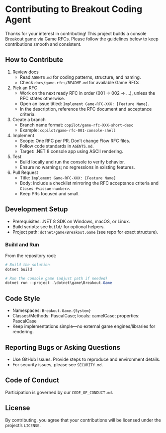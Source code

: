 # Contributing to Breakout Coding Agent

Thanks for your interest in contributing! This project builds a console Breakout game via Game RFCs. Please follow the guidelines below to keep contributions smooth and consistent.

## How to Contribute

1. Review docs
   - Read `AGENTS.md` for coding patterns, structure, and naming.
   - Check `docs/game-rfcs/README.md` for available Game RFCs.
2. Pick an RFC
   - Work on the next ready RFC in order (001 → 002 → …), unless the RFC states otherwise.
   - Open an issue titled: `Implement Game-RFC-XXX: [Feature Name]`.
   - In the description, reference the RFC document and acceptance criteria.
3. Create a branch
   - Branch name format: `copilot/game-rfc-XXX-short-desc`
   - Example: `copilot/game-rfc-001-console-shell`
4. Implement
   - Scope: One RFC per PR. Don’t change Flow RFC files.
   - Follow code standards in `AGENTS.md`.
   - Target: .NET 8 console app using ASCII rendering.
5. Test
   - Build locally and run the console to verify behavior.
   - Ensure no warnings; no regressions in existing features.
6. Pull Request
   - Title: `Implement Game-RFC-XXX: [Feature Name]`
   - Body: Include a checklist mirroring the RFC acceptance criteria and `Closes #<issue-number>`.
   - Keep PRs focused and small.

## Development Setup

- Prerequisites: .NET 8 SDK on Windows, macOS, or Linux.
- Build scripts: see `build/` for optional helpers.
- Project path: `dotnet/game/Breakout.Game` (see repo for exact structure).

### Build and Run

From the repository root:

```powershell
# Build the solution
dotnet build

# Run the console game (adjust path if needed)
dotnet run --project .\dotnet\game\Breakout.Game
```

## Code Style

- Namespaces: `Breakout.Game.{System}`
- Classes/Methods: PascalCase; locals: camelCase; properties: PascalCase
- Keep implementations simple—no external game engines/libraries for rendering.

## Reporting Bugs or Asking Questions

- Use GitHub Issues. Provide steps to reproduce and environment details.
- For security issues, please see `SECURITY.md`.

## Code of Conduct

Participation is governed by our `CODE_OF_CONDUCT.md`.

## License

By contributing, you agree that your contributions will be licensed under the project’s `LICENSE`.
